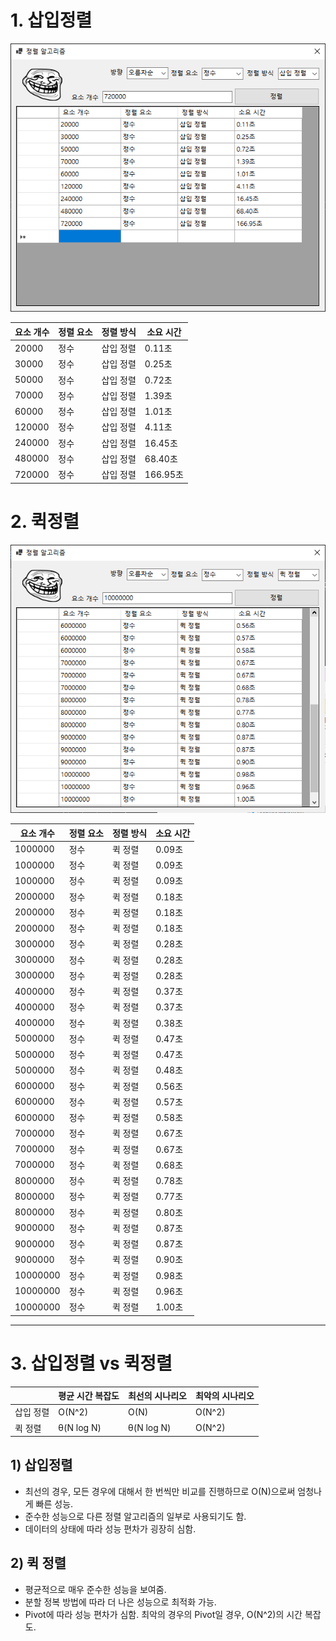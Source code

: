 # 1. 삽입정렬

![Image](Result/Insertion.png)

| 요소 개수 | 정렬 요소 | 정렬 방식 | 소요 시간 |
| --- | --- | --- | --- |
| 20000 | 정수 | 삽입 정렬 | 0.11초 |
| 30000 | 정수 | 삽입 정렬 | 0.25초 |
| 50000 | 정수 | 삽입 정렬 | 0.72초 |
| 70000 | 정수 | 삽입 정렬 | 1.39초 |
| 60000 | 정수 | 삽입 정렬 | 1.01초 |
| 120000 | 정수 | 삽입 정렬 | 4.11초 |
| 240000 | 정수 | 삽입 정렬 | 16.45초 |
| 480000 | 정수 | 삽입 정렬 | 68.40초 |
| 720000 | 정수 | 삽입 정렬 | 166.95초 |

# 2. 퀵정렬

![Image](Result/Quick.png)

| 요소 개수 | 정렬 요소 | 정렬 방식 | 소요 시간 |
| --- | --- | --- | --- |
| 1000000 | 정수 | 퀵 정렬 | 0.09초 |
| 1000000 | 정수 | 퀵 정렬 | 0.09초 |
| 1000000 | 정수 | 퀵 정렬 | 0.09초 |
| 2000000 | 정수 | 퀵 정렬 | 0.18초 |
| 2000000 | 정수 | 퀵 정렬 | 0.18초 |
| 2000000 | 정수 | 퀵 정렬 | 0.18초 |
| 3000000 | 정수 | 퀵 정렬 | 0.28초 |
| 3000000 | 정수 | 퀵 정렬 | 0.28초 |
| 3000000 | 정수 | 퀵 정렬 | 0.28초 |
| 4000000 | 정수 | 퀵 정렬 | 0.37초 |
| 4000000 | 정수 | 퀵 정렬 | 0.37초 |
| 4000000 | 정수 | 퀵 정렬 | 0.38초 |
| 5000000 | 정수 | 퀵 정렬 | 0.47초 |
| 5000000 | 정수 | 퀵 정렬 | 0.47초 |
| 5000000 | 정수 | 퀵 정렬 | 0.48초 |
| 6000000 | 정수 | 퀵 정렬 | 0.56초 |
| 6000000 | 정수 | 퀵 정렬 | 0.57초 |
| 6000000 | 정수 | 퀵 정렬 | 0.58초 |
| 7000000 | 정수 | 퀵 정렬 | 0.67초 |
| 7000000 | 정수 | 퀵 정렬 | 0.67초 |
| 7000000 | 정수 | 퀵 정렬 | 0.68초 |
| 8000000 | 정수 | 퀵 정렬 | 0.78초 |
| 8000000 | 정수 | 퀵 정렬 | 0.77초 |
| 8000000 | 정수 | 퀵 정렬 | 0.80초 |
| 9000000 | 정수 | 퀵 정렬 | 0.87초 |
| 9000000 | 정수 | 퀵 정렬 | 0.87초 |
| 9000000 | 정수 | 퀵 정렬 | 0.90초 |
| 10000000 | 정수 | 퀵 정렬 | 0.98초 |
| 10000000 | 정수 | 퀵 정렬 | 0.96초 |
| 10000000 | 정수 | 퀵 정렬 | 1.00초 |


---

# 3. 삽입정렬 vs 퀵정렬

|  | 평균 시간 복잡도 | 최선의 시나리오 | 최악의 시나리오 |
| --- | --- | --- | --- |
| 삽입 정렬 | O(N^2) | O(N) | O(N^2) |
| 퀵 정렬 | θ(N log N) | θ(N log N) | O(N^2) |

## 1) 삽입정렬

- 최선의 경우, 모든 경우에 대해서 한 번씩만 비교를 진행하므로 O(N)으로써 엄청나게 빠른 성능.
- 준수한 성능으로 다른 정렬 알고리즘의 일부로 사용되기도 함.
- 데이터의 상태에 따라 성능 편차가 굉장히 심함.

## 2) 퀵 정렬

- 평균적으로 매우 준수한 성능을 보여줌.
- 분할 정복 방법에 따라 더 나은 성능으로 최적화 가능.
- Pivot에 따라 성능 편차가 심함. 최악의 경우의 Pivot일 경우, O(N^2)의 시간 복잡도.